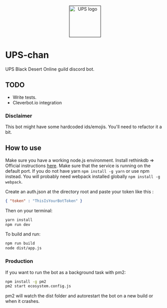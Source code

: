 <p align="center"><a href="" target="_blank"><img width="100" src="https://cdn.discordapp.com/attachments/312317025357791242/403003504886546433/upschan.png" alt="UPS logo"></a></p>

# UPS-chan

UPS Black Desert Online guild discord bot.

## TODO

- Write tests.
- Cleverbot.io integration

### Disclaimer

This bot might have some hardcoded ids/emojis. You'll need to refactor it a bit.

## How to use

Make sure you have a working node.js environment.
Install rethinkdb => Official instructions [here](https://www.rethinkdb.com/docs/install/).
Make sure that the service is running on the default port.
If you do not have yarn ```npm install -g yarn``` or use npm instead.
You will probably need webpack installed globally ```npm install -g webpack```.

Create an auth.json at the directory root and paste your token like this :

```json
{ "token" : "ThisIsYourBotToken" }
```

Then on your terminal:

```sh
yarn install
npm run dev
```

To build and run:

```sh
npm run build
node dist/app.js
```

### Production

If you want to run the bot as a background task with pm2:

```sh
npm install -g pm2
pm2 start ecosystem.config.js
```

pm2 will watch the dist folder and autorestart the bot on a new build or when it crashes.